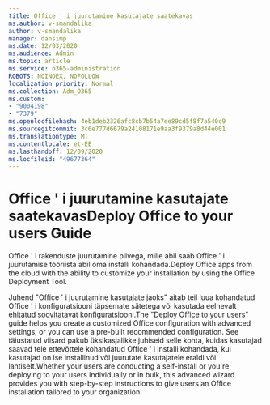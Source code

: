 ```yaml
---
title: Office ' i juurutamine kasutajate saatekavas
ms.author: v-smandalika
author: v-smandalika
manager: dansimp
ms.date: 12/03/2020
ms.audience: Admin
ms.topic: article
ms.service: o365-administration
ROBOTS: NOINDEX, NOFOLLOW
localization_priority: Normal
ms.collection: Adm_O365
ms.custom:
- "9004198"
- "7379"
ms.openlocfilehash: 4eb1deb2326afc8cb7b54a7ee89cd5f8f7a540c9
ms.sourcegitcommit: 3c6e777d6679a24108171e9aa3f9379a8d44e001
ms.translationtype: MT
ms.contentlocale: et-EE
ms.lasthandoff: 12/09/2020
ms.locfileid: "49677364"
---
```

# <a name="deploy-office-to-your-users-guide"></a><span data-ttu-id="e7e04-102">Office ' i juurutamine kasutajate saatekavas</span><span class="sxs-lookup"><span data-stu-id="e7e04-102">Deploy Office to your users Guide</span></span>

<span data-ttu-id="e7e04-103">Office ' i rakenduste juurutamine pilvega, mille abil saab Office ' i juurutamise tööriista abil oma installi kohandada.</span><span class="sxs-lookup"><span data-stu-id="e7e04-103">Deploy Office apps from the cloud with the ability to customize your installation by using the Office Deployment Tool.</span></span>

<span data-ttu-id="e7e04-104">Juhend "Office ' i juurutamine kasutajate jaoks" aitab teil luua kohandatud Office ' i konfiguratsiooni täpsemate sätetega või kasutada eelnevalt ehitatud soovitatavat konfiguratsiooni.</span><span class="sxs-lookup"><span data-stu-id="e7e04-104">The "Deploy Office to your users" guide helps you create a customized Office configuration with advanced settings, or you can use a pre-built recommended configuration.</span></span> <span data-ttu-id="e7e04-105">See täiustatud viisard pakub üksikasjalikke juhiseid selle kohta, kuidas kasutajad saavad teie ettevõttele kohandatud Office ' i installi kohandada, kui kasutajad on ise installinud või juurutate kasutajatele eraldi või lahtiselt.</span><span class="sxs-lookup"><span data-stu-id="e7e04-105">Whether your users are conducting a self-install or you're deploying to your users individually or in bulk, this advanced wizard provides you with step-by-step instructions to give users an Office installation tailored to your organization.</span></span>
